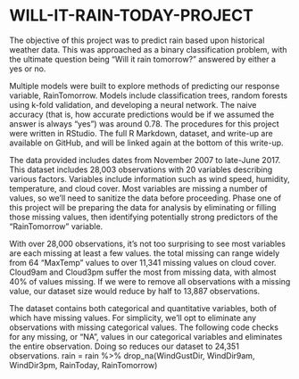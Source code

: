 # WILL-IT-RAIN-TODAY-PROJECT

The objective of this project was to predict rain based upon historical weather data. This was approached as a binary classification problem, with the ultimate question being “Will it rain tomorrow?” answered by either a yes or no.

Multiple models were built to explore methods of predicting our response variable, RainTomorrow. Models include classification trees, random forests using k-fold validation, and developing a neural network. The naive accuracy (that is, how accurate predictions would be if we assumed the answer is always “yes”) was around 0.78. The procedures for this project were written in RStudio. The full R Markdown, dataset, and write-up are available on GitHub, and will be linked again at the bottom of this write-up.


The data provided includes dates from November 2007 to late-June 2017. This dataset includes 28,003 observations with 20 variables describing various factors. Variables include information such as wind speed, humidity, temperature, and cloud cover. Most variables are missing a number of values, so we’ll need to sanitize the data before proceeding. Phase one of this project will be preparing the data for analysis by eliminating or filling those missing values, then identifying potentially strong predictors of the “RainTomorrow” variable.

With over 28,000 observations, it’s not too surprising to see most variables are each missing at least a few values. the total missing can range widely from 64 “MaxTemp” values to over 11,341 missing values on cloud cover. Cloud9am and Cloud3pm suffer the most from missing data, with almost 40% of values missing. If we were to remove all observations with a missing value, our dataset size would reduce by half to 13,887 observations.

The dataset contains both categorical and quantitative variables, both of which have missing values. For simplicity, we’ll opt to eliminate any observations with missing categorical values. The following code checks for any missing, or “NA”, values in our categorical variables and eliminates the entire observation. Doing so reduces our dataset to 24,351 observations.
rain = rain %>% drop_na(WindGustDir, WindDir9am, WindDir3pm, RainToday, RainTomorrow)